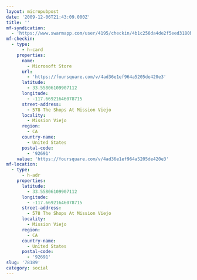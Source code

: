 ```yaml
---
layout: micropubpost
date: '2009-12-06T21:43:09.000Z'
title: ''
mf-syndication:
  - 'https://www.swarmapp.com/user/4195/checkin/4b1c256da4de2f5eed3180bb'
mf-checkin:
  - type:
      - h-card
    properties:
      name:
        - Microsoft Store
      url:
        - 'https://foursquare.com/v/4ad36e1ef964a5205de420e3'
      latitude:
        - 33.55806109907112
      longitude:
        - -117.66921646078715
      street-address:
        - 578 The Shops At Mission Viejo
      locality:
        - Mission Viejo
      region:
        - CA
      country-name:
        - United States
      postal-code:
        - '92691'
    value: 'https://foursquare.com/v/4ad36e1ef964a5205de420e3'
mf-location:
  - type:
      - h-adr
    properties:
      latitude:
        - 33.55806109907112
      longitude:
        - -117.66921646078715
      street-address:
        - 578 The Shops At Mission Viejo
      locality:
        - Mission Viejo
      region:
        - CA
      country-name:
        - United States
      postal-code:
        - '92691'
slug: '78189'
category: social
---
```

